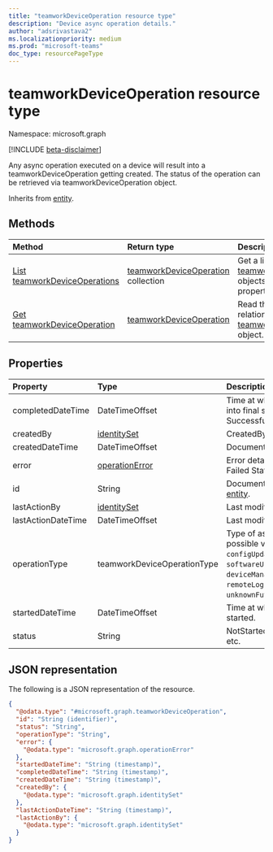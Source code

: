 ```yaml
---
title: "teamworkDeviceOperation resource type"
description: "Device async operation details."
author: "adsrivastava2"
ms.localizationpriority: medium
ms.prod: "microsoft-teams"
doc_type: resourcePageType
---
```


# teamworkDeviceOperation resource type

Namespace: microsoft.graph

[!INCLUDE [beta-disclaimer](../../includes/beta-disclaimer.md)]

Any async operation executed on a device will result into a teamworkDeviceOperation getting created. The status of the operation can be retrieved via teamworkDeviceOperation object.

Inherits from [entity](../resources/entity.md).

## Methods
|Method|Return type|Description|
|:---|:---|:---|
|[List teamworkDeviceOperations](../api/teamworkdeviceoperation-list.md)|[teamworkDeviceOperation](../resources/teamworkdeviceoperation.md) collection|Get a list of the [teamworkDeviceOperation](../resources/teamworkdeviceoperation.md) objects and their properties.|
|[Get teamworkDeviceOperation](../api/teamworkdeviceoperation-get.md)|[teamworkDeviceOperation](../resources/teamworkdeviceoperation.md)|Read the properties and relationships of a [teamworkDeviceOperation](../resources/teamworkdeviceoperation.md) object.|

## Properties
|Property|Type|Description|
|:---|:---|:---|
|completedDateTime|DateTimeOffset|Time at which the operation reached into final state: Successful/Failed/Canceled.|
|createdBy|[identitySet](../resources/intune-identityset.md)|CreatedBy.|
|createdDateTime|DateTimeOffset|Document create time.|
|error|[operationError](../resources/operationerror.md)|Error details available only in case of Failed Status.|
|id|String|Document identifier. Inherited from [entity](../resources/entity.md).|
|lastActionBy|[identitySet](../resources/intune-identityset.md)|Last modifiedby.|
|lastActionDateTime|DateTimeOffset|Last modified time.|
|operationType|teamworkDeviceOperationType|Type of async device operation. The possible values are: `deviceRestart`, `configUpdate`, `deviceDiagnostics`, `softwareUpdate`, `deviceManagementAgentConfigUpdate`, `remoteLogin`, `remoteLogout`, `unknownFutureValue`.|
|startedDateTime|DateTimeOffset|Time at which the operation was started.|
|status|String|NotStarted/Running/Succeeded/Failed etc.|


## JSON representation
The following is a JSON representation of the resource.
<!-- {
  "blockType": "resource",
  "keyProperty": "id",
  "@odata.type": "microsoft.graph.teamworkDeviceOperation",
  "baseType": "microsoft.graph.entity",
  "openType": false
}
-->
``` json
{
  "@odata.type": "#microsoft.graph.teamworkDeviceOperation",
  "id": "String (identifier)",
  "status": "String",
  "operationType": "String",
  "error": {
    "@odata.type": "microsoft.graph.operationError"
  },
  "startedDateTime": "String (timestamp)",
  "completedDateTime": "String (timestamp)",
  "createdDateTime": "String (timestamp)",
  "createdBy": {
    "@odata.type": "microsoft.graph.identitySet"
  },
  "lastActionDateTime": "String (timestamp)",
  "lastActionBy": {
    "@odata.type": "microsoft.graph.identitySet"
  }
}
```

